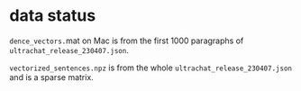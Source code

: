 # data status

`dence_vectors.`mat on Mac is from the first 1000 paragraphs of `ultrachat_release_230407.json`.

`vectorized_sentences.npz` is from the whole `ultrachat_release_230407.json` and is a sparse matrix.
